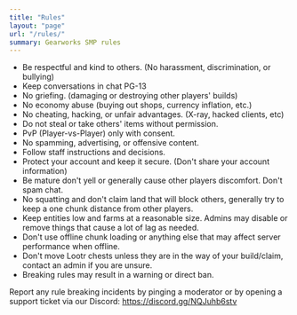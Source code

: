 ```yaml
---
title: "Rules"
layout: "page"
url: "/rules/"
summary: Gearworks SMP rules
---
```


- Be respectful and kind to others. (No harassment, discrimination, or bullying)
- Keep conversations in chat PG-13
- No griefing. (damaging or destroying other players' builds)
- No economy abuse (buying out shops, currency inflation, etc.)
- No cheating, hacking, or unfair advantages. (X-ray, hacked clients, etc)
- Do not steal or take others' items without permission.
- PvP (Player-vs-Player) only with consent.
- No spamming, advertising, or offensive content.
- Follow staff instructions and decisions.
- Protect your account and keep it secure. (Don't share your account information)
- Be mature don't yell or generally cause other players discomfort. Don't spam chat.
- No squatting and don't claim land that will block others, generally try to keep a one chunk distance from other players.
- Keep entities low and farms at a reasonable size. Admins may disable or remove things that cause a lot of lag as needed.
- Don't use offline chunk loading or anything else that may affect server performance when offline.
- Don't move Lootr chests unless they are in the way of your build/claim, contact an admin if you are unsure.
- Breaking rules may result in a warning or direct ban.

Report any rule breaking incidents by pinging a moderator or by opening a support ticket via our Discord: https://discord.gg/NQJuhb6stv